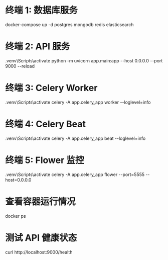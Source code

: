 # 终端 1: 数据库服务
docker-compose up -d postgres mongodb redis elasticsearch

# 终端 2: API 服务
.venv\Scripts\activate
python -m uvicorn app.main:app --host 0.0.0.0 --port 9000 --reload

# 终端 3: Celery Worker
.venv\Scripts\activate
celery -A app.celery_app worker --loglevel=info

# 终端 4: Celery Beat
.venv\Scripts\activate
celery -A app.celery_app beat --loglevel=info

# 终端 5: Flower 监控
.venv\Scripts\activate
celery -A app.celery_app flower --port=5555 --host=0.0.0.0

# 查看容器运行情况
docker ps

# 测试 API 健康状态
curl http://localhost:9000/health
